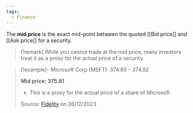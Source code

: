 ```yaml
---
tags:
  - Finance
---
```

The **mid price** is the exact mid-point between the quoted [[Bid price]] and [[Ask price]] for a security.

> [!remark] 
> While you cannot trade at the mid price, many investors treat it as a proxy for the actual price of a security.

> [!example]-
> Microsoft Corp (MSFT): 374.80 – 374.82
> 
> **Mid price: 375.81**
> 
> - This is a proxy for the actual price of a share of Microsoft
>   
> Source: [Fidelity](https://www.fidelity.co.uk/factsheet-data/factsheet/US5949181045USD-microsoft-corp/key-statistics) on 26/12/2023